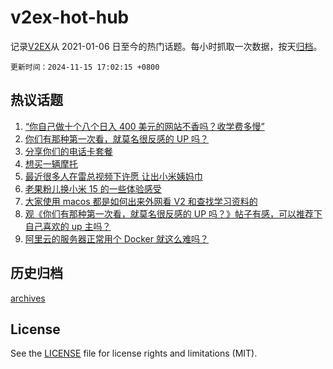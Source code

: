 # v2ex-hot-hub

 记录[V2EX](https://www.v2ex.com/)从 2021-01-06 日至今的热门话题。每小时抓取一次数据，按天[归档](archives)。

`更新时间：2024-11-15 17:02:15 +0800`

## 热议话题

1. [“你自己做十个八个日入 400 美元的网站不香吗？收学费多慢”](https://www.v2ex.com/t/1089639)
1. [你们有那种第一次看，就莫名很反感的 UP 吗？](https://www.v2ex.com/t/1089720)
1. [分享你们的电话卡套餐](https://www.v2ex.com/t/1089629)
1. [想买一辆摩托](https://www.v2ex.com/t/1089716)
1. [最近很多人在雷总视频下许愿 让出小米姨妈巾](https://www.v2ex.com/t/1089718)
1. [老果粉儿换小米 15 的一些体验感受](https://www.v2ex.com/t/1089747)
1. [大家使用 macos 都是如何出来外网看 V2 和查找学习资料的](https://www.v2ex.com/t/1089706)
1. [观《你们有那种第一次看，就莫名很反感的 UP 吗？》帖子有感，可以推荐下自己喜欢的 up 主吗？](https://www.v2ex.com/t/1089846)
1. [阿里云的服务器正常用个 Docker 就这么难吗？](https://www.v2ex.com/t/1089620)

## 历史归档

[archives](archives)

## License

See the [LICENSE](LICENSE) file for license rights and limitations (MIT).
